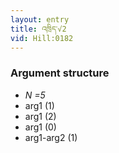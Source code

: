 ```yaml
---
layout: entry
title: འཁྲིད་√2
vid: Hill:0182
---
```

### Argument structure
* _N =5_
* arg1 (1)
* arg1 (2)
* arg1 (0)
* arg1-arg2 (1)
